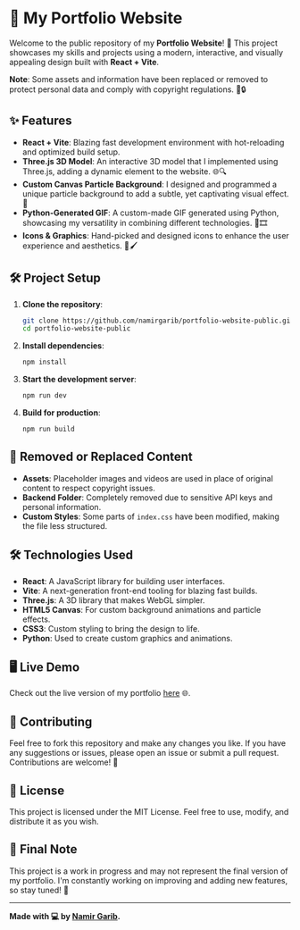 # 🚀 My Portfolio Website

Welcome to the public repository of my **Portfolio Website**! 🌟 This project showcases my skills and projects using a modern, interactive, and visually appealing design built with **React + Vite**.

**Note**: Some assets and information have been replaced or removed to protect personal data and comply with copyright regulations. 🎨🔒

## ✨ Features

- **React + Vite**: Blazing fast development environment with hot-reloading and optimized build setup.
- **Three.js 3D Model**: An interactive 3D model that I implemented using Three.js, adding a dynamic element to the website. 🌐🔍
- **Custom Canvas Particle Background**: I designed and programmed a unique particle background to add a subtle, yet captivating visual effect. 🎇
- **Python-Generated GIF**: A custom-made GIF generated using Python, showcasing my versatility in combining different technologies. 🐍🎞️
- **Icons & Graphics**: Hand-picked and designed icons to enhance the user experience and aesthetics. 🎨🖌️

## 🛠️ Project Setup

1. **Clone the repository**:

    ```bash
    git clone https://github.com/namirgarib/portfolio-website-public.git
    cd portfolio-website-public
    ```

2. **Install dependencies**:

    ```bash
    npm install
    ```

3. **Start the development server**:

    ```bash
    npm run dev
    ```

4. **Build for production**:

    ```bash
    npm run build
    ```

## 📁 Removed or Replaced Content

- **Assets**: Placeholder images and videos are used in place of original content to respect copyright issues.
- **Backend Folder**: Completely removed due to sensitive API keys and personal information.
- **Custom Styles**: Some parts of `index.css` have been modified, making the file less structured.


## 🛠️ Technologies Used

- **React**: A JavaScript library for building user interfaces.
- **Vite**: A next-generation front-end tooling for blazing fast builds.
- **Three.js**: A 3D library that makes WebGL simpler.
- **HTML5 Canvas**: For custom background animations and particle effects.
- **CSS3**: Custom styling to bring the design to life.
- **Python**: Used to create custom graphics and animations.

## 🖥️ Live Demo

Check out the live version of my portfolio [here](https://www.namirgarib.com) 🌐.

## 🤝 Contributing

Feel free to fork this repository and make any changes you like. If you have any suggestions or issues, please open an issue or submit a pull request. Contributions are welcome! 🎉

## 📄 License

This project is licensed under the MIT License. Feel free to use, modify, and distribute it as you wish.

## 🎯 Final Note

This project is a work in progress and may not represent the final version of my portfolio. I'm constantly working on improving and adding new features, so stay tuned! 🚀

---

**Made with 💻 by [Namir Garib](https://www.namirgarib.com).**

